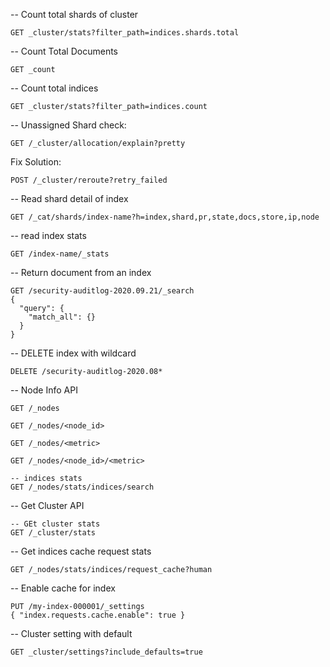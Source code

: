 -- Count total shards of cluster
```
GET _cluster/stats?filter_path=indices.shards.total
```

-- Count Total Documents
```
GET _count
```

-- Count total indices
```
GET _cluster/stats?filter_path=indices.count
```


-- Unassigned Shard check:
```
GET /_cluster/allocation/explain?pretty
```

Fix Solution:
```
POST /_cluster/reroute?retry_failed
```

-- Read shard detail of index
```
GET /_cat/shards/index-name?h=index,shard,pr,state,docs,store,ip,node
```

-- read index stats
```
GET /index-name/_stats
```

-- Return document from an index
```
GET /security-auditlog-2020.09.21/_search
{
  "query": {
    "match_all": {}
  }
}
```

-- DELETE index with wildcard
```
DELETE /security-auditlog-2020.08*
```

-- Node Info API
```
GET /_nodes

GET /_nodes/<node_id>

GET /_nodes/<metric>

GET /_nodes/<node_id>/<metric>

-- indices stats
GET /_nodes/stats/indices/search
````

-- Get Cluster API

```
-- GEt cluster stats
GET /_cluster/stats
```

-- Get indices cache request stats
```
GET /_nodes/stats/indices/request_cache?human
```

-- Enable cache for index
```
PUT /my-index-000001/_settings
{ "index.requests.cache.enable": true }
```

-- Cluster setting with default
```
GET _cluster/settings?include_defaults=true
```
